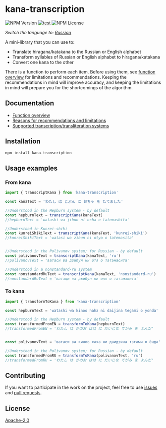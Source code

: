 # kana-transcription

![NPM Version](https://img.shields.io/npm/v/kana-transcription) [![test](https://github.com/18degrees/kana-transcription/actions/workflows/tests.yml/badge.svg?event=push)](https://github.com/18degrees/kana-transcription/actions/workflows/tests.yml) ![NPM License](https://img.shields.io/npm/l/kana-transcription)

_Switch the language to: [Russian](readme-ru.md)_

A mini-library that you can use to:
- Translate hiragana/katakana to the Russian or English alphabet
- Transform syllables of Russian or English alphabet to hiragana/katakana
- Convert one kana to the other

There is a function to perform each item. Before using them, see [function overview](docs/en/functions.md) for limitations and recommendations. Keeping the recommendations in mind will improve accuracy, and keeping the limitations in mind will prepare you for the shortcomings of the algorithm.

## Documentation

- [Function overview](docs/en/functions.md)
- [Reasons for recommendations and limitations](docs/en/explanation.md)
- [Supported transcription/transliteration systems](docs/en/systems.md)

## Installation

```bash
npm install kana-transcription
```

## Usage examples

### From kana

```javascript
import { transcriptKana } from 'kana-transcription'

const kanaText = 'わたし は じぶん に おちゃ を たてました'

//Understood in the Hepburn system - by default
const hepburnText = transcriptKana(kanaText)
//hepburnText = 'watashi wa jibun ni ocha o tatemashita'

//Understood in Kunrei-shiki
const kunreiShikiText = transcriptKana(kanaText, 'kunrei-shiki')
//kunreiShikiText = 'watasi wa zibun ni otya o tatemasita'


//Understood in the Polivanov system; for Russian - by default
const polivanovText = transcriptKana(kanaText, 'ru')
//polivanovText = 'ватаси ва дзибун ни отя о татэмасита'

//Understood in a nonstandard-ru system
const nonstandardRuText = transcriptKana(kanaText, 'nonstandard-ru')
//nonstandardRuText = 'ватащи ва джибун ни очя о татэмащита'
```

### To kana

```javascript
import { transformToKana } from 'kana-transcription'

const hepburnText = 'watashi wa kinoo haha ni daijina tegami o yonda'

//Understood in the Hepburn system - by default
const transformedFromEN = transformToKana(hepburnText)
//transformedFromEN = 'わたし は きのお はは に だいじな てがみ を よんだ'


const polivanovText = 'ватаси ва киноо хаха ни даидзина тэгами о ёнда'

//Understood in the Polivanov system; for Russian - by default
const transformedFromRU = transformToKana(polivanovText, 'ru')
//transformedFromRU = 'わたし は きのお はは に だいじな てがみ を よんだ'
```

## Contributing

If you want to participate in the work on the project, feel free to use [issues](https://github.com/18degrees/kana-transcription/issues) and [pull requests](https://github.com/18degrees/kana-transcription/pulls).

## License

[Apache-2.0](LICENSE)
